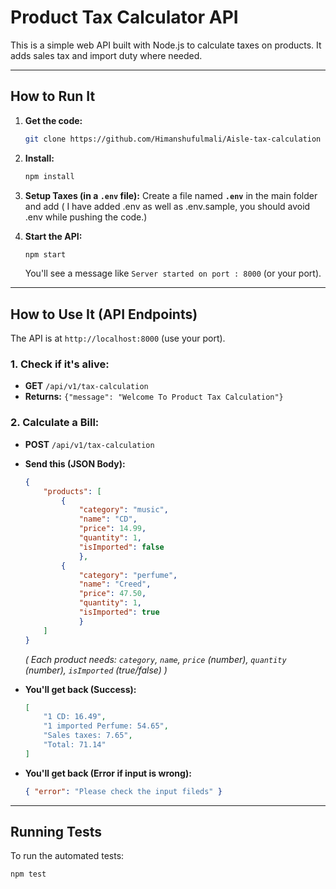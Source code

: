 # Product Tax Calculator API

This is a simple web API built with Node.js to calculate taxes on products. It adds sales tax and import duty where needed.

---

## How to Run It

1.  **Get the code:**
    ```bash
    git clone https://github.com/Himanshufulmali/Aisle-tax-calculation
    ```

2.  **Install:**
    ```bash
    npm install
    ```

3.  **Setup Taxes (in a `.env` file):**
    Create a file named **`.env`** in the main folder and add ( I have added .env as well as .env.sample, you should avoid .env while pushing the code.)

4.  **Start the API:**
    ```bash
    npm start
    ```
    You'll see a message like `Server started on port : 8000` (or your port).

---

## How to Use It (API Endpoints)

The API is at `http://localhost:8000` (use your port).

### 1. Check if it's alive:

* **GET** `/api/v1/tax-calculation`
* **Returns:** `{"message": "Welcome To Product Tax Calculation"}`

### 2. Calculate a Bill:

* **POST** `/api/v1/tax-calculation`
* **Send this (JSON Body):**
    ```json
    {
        "products": [
            { 
                "category": "music", 
                "name": "CD", 
                "price": 14.99, 
                "quantity": 1,
                "isImported": false 
                },
            { 
                "category": "perfume", 
                "name": "Creed", 
                "price": 47.50, 
                "quantity": 1, 
                "isImported": true 
                }
        ]
    }
    ```
    *( Each product needs: `category`, `name`, `price` (number), `quantity` (number), `isImported` (true/false) )*

* **You'll get back (Success):**
    ```json
    [
        "1 CD: 16.49",
        "1 imported Perfume: 54.65",
        "Sales taxes: 7.65",
        "Total: 71.14"
    ]
    ```
* **You'll get back (Error if input is wrong):**
    ```json
    { "error": "Please check the input fileds" }
    ```

---

## Running Tests

To run the automated tests:

```bash
npm test